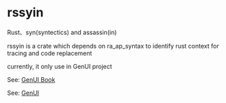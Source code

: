 # rssyin

Rust、syn(syntectics) and assassin(in)

rssyin is a crate which depends on ra_ap_syntax to identify rust context for tracing and code replacement

currently, it only use in GenUI project

See: [GenUI Book](https://privoce.github.io/GenUI.github.io)

See: [GenUI](https://github.com/Privoce/GenUI)